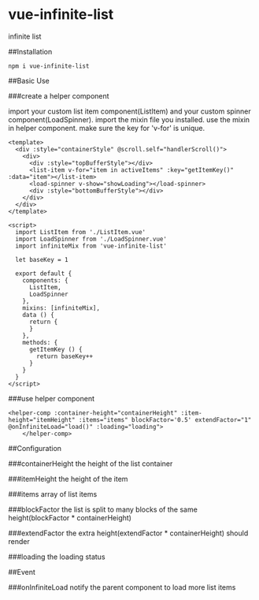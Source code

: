 # vue-infinite-list
infinite list

##Installation
```
npm i vue-infinite-list
```

##Basic Use

###create a helper component

import your custom list item component(ListItem) and your custom spinner component(LoadSpinner).
import the mixin file you installed.
use the mixin in helper component.
make sure the key for 'v-for' is unique.

```vue
<template>
  <div :style="containerStyle" @scroll.self="handlerScroll()">
    <div>
      <div :style="topBufferStyle"></div>
      <list-item v-for="item in activeItems" :key="getItemKey()" :data="item"></list-item>
      <load-spinner v-show="showLoading"></load-spinner>
      <div :style="bottomBufferStyle"></div>
    </div>
  </div>
</template>

<script>
  import ListItem from './ListItem.vue'
  import LoadSpinner from './LoadSpinner.vue'
  import infiniteMix from 'vue-infinite-list'

  let baseKey = 1

  export default {
    components: {
      ListItem,
      LoadSpinner
    },
    mixins: [infiniteMix],
    data () {
      return {
      }
    },
    methods: {
      getItemKey () {
        return baseKey++
      }
    }
  }
</script>
```

###use helper component 

```vue
<helper-comp :container-height="containerHeight" :item-height="itemHeight" :items="items" blockFactor='0.5' extendFactor="1" @onInfiniteLoad="load()" :loading="loading">
    </helper-comp>
```

##Configuration

###containerHeight
the height of the list container

###itemHeight
the height of the item

###items
array of list items

###blockFactor
the list is split to many blocks of the same height(blockFactor * containerHeight)

###extendFactor
the extra height(extendFactor * containerHeight) should render

###loading
the loading status

##Event

###onInfiniteLoad
notify the parent component to load more list items